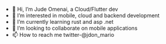 - 👋 Hi, I’m Jude Omenai, a Cloud/Flutter dev
- 👀 I’m interested in mobile, cloud and backend development
- 🌱 I’m currently learning rust and asp .net
- 💞️ I’m looking to collaborate on mobile applications
- 📫 How to reach me twitter-@jdon_mario

<!---
JMario1/JMario1 is a ✨ special ✨ repository because its `README.md` (this file) appears on your GitHub profile.
You can click the Preview link to take a look at your changes.
--->
